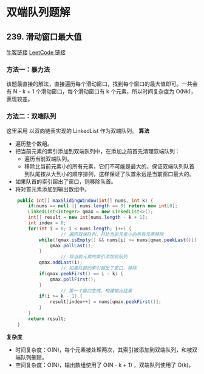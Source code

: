 # 双端队列题解

## 239. 滑动窗口最大值
[牛客链接](https://www.nowcoder.com/questionTerminal/b316c7f9617744b98fa311ae29ac516c)
[LeetCode 链接](https://leetcode-cn.com/problems/sliding-window-maximum/)

### 方法一：暴力法
该题最直接的解法，直接遍历每个滑动窗口，找到每个窗口的最大值即可。一共会有 N - k + 1 个滑动窗口，每个滑动窗口有 k 个元素，所以时间复杂度为 O(Nk)，表现较差。

### 方法二：双端队列

这里采用 以双向链表实现的 LinkedList 作为双端队列。
**算法**
- 遍历整个数组。
- 把当前元素的索引添加到双端队列中，在添加之前首先清理双端队列：
  - 遍历当前双端队列。
  - 移除比当前元素小的所有元素，它们不可能是最大的，保证双端队列队首到队尾按从大到小的顺序排列，这样保证了队首永远是当前窗口最大的。
- 如果队首的索引超出了窗口，则移除队首。
- 将对首元素添加到输出数组中。

```java
    public int[] maxSlidingWindow(int[] nums, int k) {
        if(nums == null || nums.length == 0) return new int[0];
        LinkedList<Integer> qmax = new LinkedList<>();
        int[] result = new int[nums.length - k + 1];
        int index = 0;
        for(int i = 0; i < nums.length; i++) {
		    		// 遍历双端队列，将比当前元素小的所有元素移除
            while(!qmax.isEmpty() && nums[i] >= nums[qmax.peekLast()]) {
                qmax.pollLast();
            }
			  		// 将当前元素的索引添加到队列
            qmax.addLast(i);
			  		// 如果队首的索引超出了窗口，移除
            if(qmax.peekFirst() == i - k) {
                qmax.pollFirst();
            }
			  		// 第一个窗口生成，构建输出结果
            if(i >= k - 1) {
                result[index++] = nums[qmax.peekFirst()];
            }
        }
        return result;
    }
```

**复杂度**
- 时间复杂度：O(N)，每个元素被处理两次，其索引被添加到双端队列，和被双端队列删除。
- 空间复杂度：O(N)，输出数组使用了 O(N - k + 1) ，双端队列使用了 O(k)。



